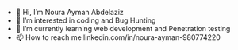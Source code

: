 - 👋 Hi, I’m Noura Ayman Abdelaziz
- 👀 I’m interested in coding and Bug Hunting 
- 🌱 I’m currently learning web development and Penetration testing 
- 📫 How to reach me linkedin.com/in/noura-ayman-980774220   
